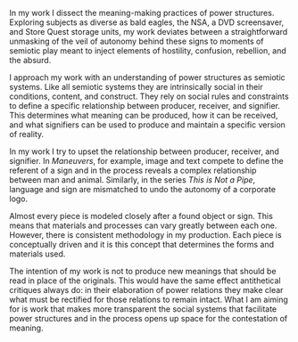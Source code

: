 In my work I dissect the meaning-making practices of power structures.
Exploring subjects as diverse as bald eagles, the NSA, a DVD
screensaver, and Store Quest storage units, my work deviates between a
straightforward unmasking of the veil of autonomy behind these signs to
moments of semiotic play meant to inject elements of hostility,
confusion, rebellion, and the absurd.

I approach my work with an understanding of power structures as semiotic
systems. Like all semiotic systems they are intrinsically social in
their conditions, content, and construct. They rely on social rules and
constraints to define a specific relationship between producer,
receiver, and signifier. This determines what meaning can be produced,
how it can be received, and what signifiers can be used to produce and
maintain a specific version of reality.

In my work I try to upset the relationship between producer, receiver,
and signifier. In *Maneuvers*, for example, image and text compete to
define the referent of a sign and in the process reveals a complex
relationship between man and animal. Similarly, in the series *This is
Not a Pipe*, language and sign are mismatched to undo the autonomy of a
corporate logo.

Almost every piece is modeled closely after a found object or sign. This
means that materials and processes can vary greatly between each one.
However, there is consistent methodology in my production. Each piece is
conceptually driven and it is this concept that determines the forms and
materials used.

The intention of my work is not to produce new meanings that should be
read in place of the originals. This would have the same effect
antithetical critiques always do: in their elaboration of power
relations they make clear what must be rectified for those relations to
remain intact. What I am aiming for is work that makes more transparent
the social systems that facilitate power structures and in the process
opens up space for the contestation of meaning.
